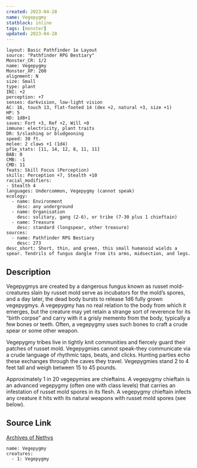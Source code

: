 ```yaml
---
created: 2023-04-28
name: Vegepygmy
statblock: inline
tags: [monster]
updated: 2023-04-28
---
```

```statblock
layout: Basic Pathfinder 1e Layout
source: "Pathfinder RPG Bestiary"
Monster_CR: 1/2
name: Vegepygmy
Monster_XP: 200
alignment: N
size: Small
type: plant
INI: +2
perception: +7
senses: darkvision, low-light vision
AC: 16, touch 13, flat-footed 14 (dex +2, natural +3, size +1)
HP: 5
HD: 1d8+1
saves: Fort +3, Ref +2, Will +0
immune: electricity, plant traits
DR: 5/slashing or bludgeoning
speed: 30 ft.
melee: 2 claws +1 (1d4)
pf1e_stats: [11, 14, 12, 8, 11, 11]
BAB: 0
CMB: -1
CMD: 11
feats: Skill Focus (Perception)
skills: Perception +7, Stealth +10
racial_modifiers:
- Stealth 4
languages: Undercommon, Vegepygmy (cannot speak)
ecology:
  - name: Environment
    desc: any underground
  - name: Organisation
    desc: solitary, gang (2-6), or tribe (7-30 plus 1 chieftain)
  - name: Treasure
    desc: standard (longspear, other treasure)
sources:
  - name: Pathfinder RPG Bestiary
    desc: 273
desc_short: Short, thin, and green, this small humanoid wields a spear. Tendrils of fungus dangle from its arms, midsection, and legs.
```
## Description
Vegepygmys are created by a dangerous fungus known as russet mold-creatures slain by russet mold serve as incubators for the mold’s spores, and a day later, the dead body bursts to release 1d6 fully grown vegepygmys. A vegepygmy has no real relation to the body from which it emerges, but the creature may yet retain a strange sort of reverence for its “birth corpse” and carry with it a grisly memento from the body, typically a few bones or teeth. Often, a vegepygmy uses such bones to craft a crude spear or some other weapon.

Vegepygmy tribes live in tightly knit communities and fiercely guard their patches of russet mold. Vegepygmies cannot speak-they communicate via a crude language of rhythmic taps, beats, and clicks. Hunting parties echo these exchanges through the caves they travel. Vegepygmies stand 2 to 4 feet tall and weigh between 15 to 45 pounds.

Approximately 1 in 20 vegepymies are chieftains. A vegepygmy chieftain is an advanced vegepygmy (often one with class levels) that carries an infestation of russet mold spores in its flesh. A vegepygmy chieftain infects any creature it hits with its natural weapons with russet mold spores (see below).
## Source Link
[Archives of Nethys](https://aonprd.com/MonsterDisplay.aspx?ItemName=Vegepygmy)
```encounter-table
name: Vegepygmy
creatures:
  - 1: Vegepygmy
```
